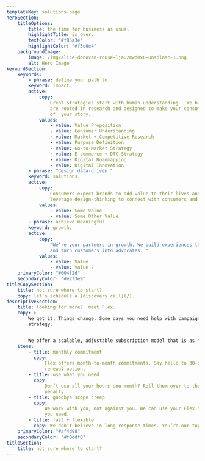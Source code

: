 ```yaml
---
templateKey: solutions-page
heroSection:
    titleOptions:
        title: the time for business as usual
        highlightTitle: is over.
        textColor: "#f85a3e"
        highlightColor: "#f5e0e4"
    backgroundImage:
        image: /img/alice-donovan-rouse-ljau2mwdmx0-unsplash-1.png
        alt: Hero Image
keywordSection:
	keywords:
		- phrase: define your path to
		keyword: impact.
		active:
			copy:
				Great strategies start with human understanding.  We build strategies that
				are rooted in research and designed to make your consumer the hero
				of  your story.
			values:
				- value: Value Proposition
				- value: Consumer Understanding
				- value: Market + Competitive Research
				- value: Purpose Definition
				- value: Go-to-Market Strategy
				- value: E-commerce + DTC Strategy
				- value: Digital Roadmapping
				- value: Digital Innovation
		- phrase: "design data-driven "
		keyword: solutions.
		active:
			copy:
				Consumers expect brands to add value to their lives and the world. We
				leverage design-thinking to connect with consumers and drive results.
			values:
				- value: Some Value
				- value: Some Other Value
		- phrase: achieve meaningful
		keyword: growth.
		active:
			copy:
				"We’re your partners in growth. We build experiences that inspire action
				and turn customers into advocates. "
			values:
				- value: Value
				- value: Value 2
	primaryColor: "#004f2d"
    secondaryColor: "#e2f3e9"
titleCopySection:
    title: not sure where to start?
    copy: let’s schedule a [discovery call](/).
descriptiveSection:
    title: looking for more?  meet Flex.
    copy: >-
        We get it. Things change. Some days you need help with campaigns, others its
        strategy.


        We offer a scalable, adjustable subscription model that is as flexible as you need it to be. Our month-to-month solution delivers value when, where and how you need it.
    items:
        - title: monthly commitment
          copy:
              Flex offers month-to-month commitments. Say hello to 30-day plans with a
              renewal option.
        - title: use what you need
          copy:
              Don’t use all your hours one month? Roll them over to the next with no
              penalty.
        - title: goodbye scope creep
          copy:
              We work with you, not against you. We can use your Flex hours for anything
              you need.
        - title: fast + flexible
          copy: We don’t believe in long response times. You’re our top priority, always.
    primaryColor: "#af4d98"
    secondaryColor: "#f0ddf8"
titleSection:
    title: not sure where to start?
---
```

